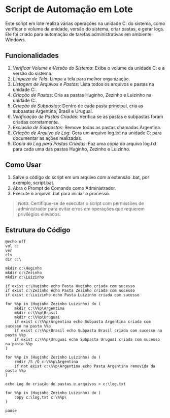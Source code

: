 # Script de Automação em Lote

Este script em lote realiza várias operações na unidade C: do sistema, como verificar o volume da unidade, versão do sistema, criar pastas, e gerar logs. Ele foi criado para automação de tarefas administrativas em ambiente Windows.

## Funcionalidades

1. *Verificar Volume e Versão do Sistema*: Exibe o volume da unidade C: e a versão do sistema.
2. *Limpeza de Tela*: Limpa a tela para melhor organização.
3. *Listagem de Arquivos e Pastas*: Lista todos os arquivos e pastas na unidade C:.
4. *Criação de Pastas*: Cria as pastas Huginho, Zezinho e Luizinho na unidade C:.
5. *Criação de Subpastas*: Dentro de cada pasta principal, cria as subpastas Argentina, Brasil e Uruguai.
6. *Verificação de Pastas Criadas*: Verifica se as pastas e subpastas foram criadas corretamente.
7. *Exclusão de Subpastas*: Remove todas as pastas chamadas Argentina.
8. *Criação de Arquivo de Log*: Gera um arquivo log.txt na unidade C: para documentar as ações realizadas.
9. *Cópia do Log para Pastas Criadas*: Faz uma cópia do arquivo log.txt para cada uma das pastas Huginho, Zezinho e Luizinho.

## Como Usar

1. Salve o código do script em um arquivo com a extensão .bat, por exemplo, script.bat.
2. Abra o Prompt de Comando como Administrador.
3. Execute o arquivo .bat para iniciar o processo.

> *Nota:* Certifique-se de executar o script com permissões de administrador para evitar erros em operações que requerem privilégios elevados.

## Estrutura do Código

```batch
@echo off
vol c:
ver
cls
dir c:\

mkdir c:\Huginho
mkdir c:\Zezinho
mkdir c:\Luizinho

if exist c:\Huginho echo Pasta Huginho criada com sucesso
if exist c:\Zezinho echo Pasta Zezinho criada com sucesso
if exist c:\Luizinho echo Pasta Luizinho criada com sucesso

for %%p in (Huginho Zezinho Luizinho) do (
    mkdir c:\%%p\Argentina
    mkdir c:\%%p\Brasil
    mkdir c:\%%p\Uruguai
    if exist c:\%%p\Argentina echo Subpasta Argentina criada com sucesso na pasta %%p
    if exist c:\%%p\Brasil echo Subpasta Brasil criada com sucesso na pasta %%p
    if exist c:\%%p\Uruguai echo Subpasta Uruguai criada com sucesso na pasta %%p
)

for %%p in (Huginho Zezinho Luizinho) do (
    rmdir /S /Q c:\%%p\Argentina
    if not exist c:\%%p\Argentina echo Pasta Argentina removida da pasta %%p
)

echo Log de criação de pastas e arquivos > c:\log.txt

for %%p in (Huginho Zezinho Luizinho) do (
    copy c:\log.txt c:\%%p\
)

pause

